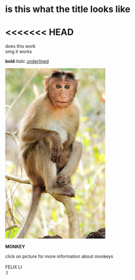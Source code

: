 # is this what the title looks like

<<<<<<< HEAD
=======
does this work <BR>
omg it works <BR>

<B> bold </B> <I> italic </I> <U> underlined </U>

<A HREF="https://en.wikipedia.org/wiki/Monkey"><IMG SRC="images/monkey.jpg"></A> <BR>

<B> MONKEY </B> <BR>

click on picture for more information about monkeys <BR>
<BR>
FELIX LI <BR>
:)


</BODY>
</HTML>


